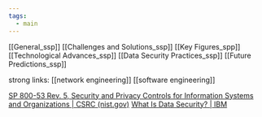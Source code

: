 ```yaml
---
tags:
  - main
---
```

[[General_ssp]]
[[Challenges and Solutions_ssp]]
[[Key Figures_spp]]
[[Technological Advances_ssp]]
[[Data Security Practices_ssp]]
[[Future Predictions_ssp]]

strong links:
[[network engineering]]
[[software engineering]]







[SP 800-53 Rev. 5, Security and Privacy Controls for Information Systems and Organizations | CSRC (nist.gov)](https://csrc.nist.gov/pubs/sp/800/53/r5/upd1/final)
[What Is Data Security? | IBM](https://www.ibm.com/topics/data-security)


